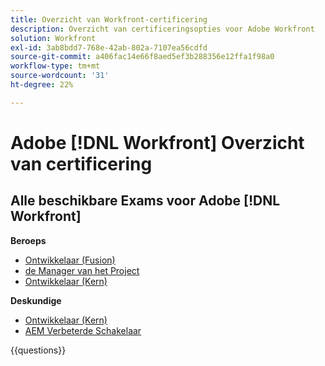 ```yaml
---
title: Overzicht van Workfront-certificering
description: Overzicht van certificeringsopties voor Adobe Workfront
solution: Workfront
exl-id: 3ab8bdd7-768e-42ab-802a-7107ea56cdfd
source-git-commit: a406fac14e66f8aed5ef3b288356e12ffa1f98a0
workflow-type: tm+mt
source-wordcount: '31'
ht-degree: 22%

---
```


# Adobe [!DNL Workfront] Overzicht van certificering

## Alle beschikbare Exams voor Adobe [!DNL Workfront]

**Beroeps**

* [ Ontwikkelaar (Fusion) ](/help/certifications/aw/aw-fusion-p-developer.md) <!--AD0-E902-->
* [ de Manager van het Project ](/help/certifications/aw/aw-p-project-manager.md) <!--AD0-E903-->
* [ Ontwikkelaar (Kern) ](/help/certifications/aw/aw-core-p-developer-23-12.md) <!--AD0-E908-->

**Deskundige**

* [ Ontwikkelaar (Kern) ](/help/certifications/aw/aw-core-e-developer-23-08.md) <!--AD0-E907-->
* [ AEM Verbeterde Schakelaar ](/help/certifications/aw/aw-aem-e-connector.md) <!--AD0-E906-->

{{questions}}


